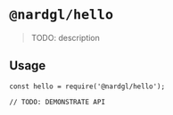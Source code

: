 # `@nardgl/hello`

> TODO: description

## Usage

```
const hello = require('@nardgl/hello');

// TODO: DEMONSTRATE API
```

